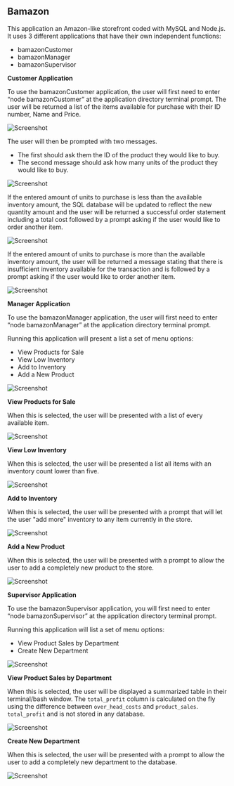 ## Bamazon ##

This application an Amazon-like storefront coded with MySQL and Node.js.  It uses 3 different applications that have their own independent functions:


- bamazonCustomer
- bamazonManager
- bamazonSupervisor



**Customer Application**

To use the bamazonCustomer application, the user will first need to enter “node bamazonCustomer” at the application directory terminal prompt. The user will be returned a list of the items available for purchase with their ID number, Name and Price.


![Screenshot](/demo%20images/bamazonCustomer1.png)



The user will then be prompted with two messages.

- The first should ask them the ID of the product they would like to buy.
- The second message should ask how many units of the product they would like to buy.

![Screenshot](/demo%20images/bamazonCustomer2.png)



If the entered amount of units to purchase is less than the available inventory amount, the SQL database will be updated to reflect the new quantity amount and the user will be returned a successful order statement including a total cost followed by a prompt asking if the user would like to order another item.

![Screenshot](/demo%20images/bamazonCustomer3.png)



If the entered amount of units to purchase is more than the available inventory amount, the user will be returned a message stating that there is insufficient inventory available for the transaction and is followed by a prompt asking if the user would like to order another item.

![Screenshot](/demo%20images/bamazonCustomer4.png)






**Manager Application**

To use the bamazonManager application, the user will first need to enter “node bamazonManager” at the application directory terminal prompt.

Running this application will present a list a set of menu options:

- View Products for Sale
- View Low Inventory
- Add to Inventory
- Add a New Product


![Screenshot](/demo%20images/bamazonManager1.png)



**View Products for Sale**

When this is selected, the user will be presented with a list of every available item.


![Screenshot](/demo%20images/bamazonManager2.png)



**View Low Inventory**

When this is selected, the user will be presented a list all items with an inventory count lower than five.


![Screenshot](/demo%20images/bamazonManager3.png)



**Add to Inventory**

When this is selected, the user will be presented with a prompt that will let the user "add more" inventory to any item currently in the store.


![Screenshot](/demo%20images/bamazonManager4.png)



**Add a New Product**

When this is selected, the user will be presented with a prompt to allow the user to add a completely new product to the store.


![Screenshot](/demo%20images/bamazonManager5.png)



**Supervisor Application**

To use the bamazonSupervisor application, you will first need to enter “node bamazonSupervisor” at the application directory terminal prompt. 

Running this application will list a set of menu options:

- View Product Sales by Department
- Create New Department


![Screenshot](/demo%20images/bamazonSupervisor1.png)



**View Product Sales by Department**

When this is selected, the user will be displayed a summarized table in their terminal/bash window. The `total_profit` column is calculated on the fly using the difference between `over_head_costs` and `product_sales`. `total_profit` and is not stored in any database.


![Screenshot](/demo%20images/bamazonSupervisor2.png)



**Create New Department**

When this is selected, the user will be presented with a prompt to allow the user to add a completely new department to the database.

![Screenshot](/demo%20images/bamazonSupervisor3.png)










































